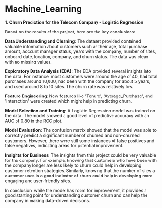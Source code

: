 # Machine_Learning

**1.  Churn Prediction for the Telecom Company -  Logistic Regression**

Based on the results of the project, here are the key conclusions:

**Data Understanding and Cleaning**: The dataset provided contained valuable information about customers such as their age, total purchase amount, account manager status, years with the company, number of sites, onboard date, location, company, and churn status. The data was clean with no missing values.

**Exploratory Data Analysis (EDA)**: The EDA provided several insights into the data. For instance, most customers were around the age of 40, had total purchases around 10,000, had been with the company for about 5 years, and used around 8 to 10 sites. The churn rate was relatively low.

**Feature Engineering**: New features like 'Tenure', 'Average_Purchase', and 'Interaction' were created which might help in predicting churn.

**Model Selection and Training**: A Logistic Regression model was trained on the data. The model showed a good level of predictive accuracy with an AUC of 0.80 in the ROC plot.

**Model Evaluation**: The confusion matrix showed that the model was able to correctly predict a significant number of churned and non-churned customers. However, there were still some instances of false positives and false negatives, indicating areas for potential improvement.

**Insights for Business**: The insights from this project could be very valuable for the company. For example, knowing that customers who have been with the company longer are less likely to churn could help in developing customer retention strategies. Similarly, knowing that the number of sites a customer uses is a good indicator of churn could help in developing more engaging and user-friendly sites.

In conclusion, while the model has room for improvement, it provides a good starting point for understanding customer churn and can help the company in making data-driven decisions.

